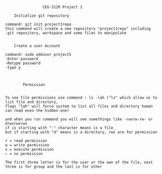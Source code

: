                      CEG-3120 Project 1 

		Initialize git repository

	command: git init project1repo 
	this command will create a new repository "project1repo" including .git repository, workspace and some files to manipulate
		

		Create a user Account

	command: sudo adduser projectS
	-Enter password
	-Retype password
	-type y



			Permission 


	To see file permissions use commend : ls -lah ("ls" which allow us to list file and directory, 
	flags "lah" will force system to list all files and directory human can read even the hidden one)  

	and when you run command you will see somethings like -rwxrw-rw- or drwxrwxrwx
	if is starting with "-" character means is a file
	but if starting with "d" means is a directory, rwx are for permission

	r = read permission
	w = write permission
	x = execute permission
	– = no permission	 

	The first three letter is for the user or the own of the file, next three is for group and the last is for other
